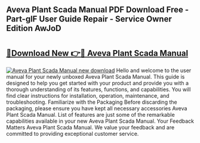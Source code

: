 ## Aveva Plant Scada Manual PDF Download Free - Part-glF User Guide Repair - Service Owner Edition AwJoD

# <h2><a href="http://bc12058.oget.top/?id=Aveva+Plant+Scada+Manual">🔗Download New 👉🔴 Aveva Plant Scada Manual</a></h2>

[![Aveva Plant Scada Manual new download](https://i.imgur.com/5g1atiW.png)](http://bc12058.oget.top/?id=Aveva+Plant+Scada+Manual)
Hello and welcome to the user manual for your newly unboxed Aveva Plant Scada Manual. This guide is designed to help you get started with your product and provide you with a thorough understanding of its features, functions, and capabilities. You will find clear instructions for installation, operation, maintenance, and troubleshooting. Familiarize with the Packaging Before discarding the packaging, please ensure you have kept all necessary accessories Aveva Plant Scada Manual. List of features are just some of the remarkable capabilities available in your new Aveva Plant Scada Manual. Your Feedback Matters Aveva Plant Scada Manual. We value your feedback and are committed to providing exceptional customer service.
